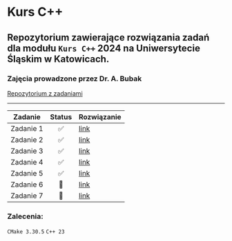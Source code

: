 # Kurs C++

## Repozytorium zawierające rozwiązania zadań dla modułu `Kurs C++` 2024 na Uniwersytecie Śląskim w Katowicach.

### Zajęcia prowadzone przez Dr. A. Bubak

[Repozytorium z zadaniami](https://github.com/arkadiuszbubak/kcpp)

-----

| Zadanie       | Status              | Rozwiązanie                                                                      |
| ------------- | :-----------------: | -------------------------------------------------------------------------------- |
| Zadanie 1     | :white_check_mark:  | [link](https://github.com/alkatraz445/kurscpp/tree/main/kcppZadania/Zadanie_1)   |
| Zadanie 2     | :white_check_mark:  | [link](https://github.com/alkatraz445/kurscpp/tree/main/kcppZadania/Zadanie_2)   |
| Zadanie 3     | :white_check_mark:  | [link](https://github.com/alkatraz445/kurscpp/tree/main/kcppZadania/Zadanie_3)   |
| Zadanie 4     | :white_check_mark:  | [link](https://github.com/alkatraz445/kurscpp/tree/main/kcppZadania/Zadanie_4) |
| Zadanie 5     | :white_check_mark:  | [link](https://github.com/alkatraz445/kurscpp/tree/main/kcppZadania/Zadanie_4) |
| Zadanie 6     | :large_orange_diamond: | [link]() |
| Zadanie 7     | :large_orange_diamond: | [link]() |




### Zalecenia:

`CMake 3.30.5`
`C++ 23`
